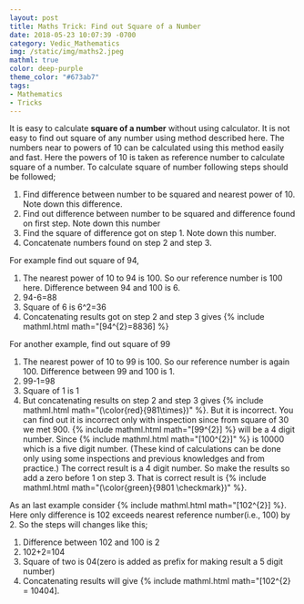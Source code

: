 ```yaml
---
layout: post
title: Maths Trick: Find out Square of a Number 
date: 2018-05-23 10:07:39 -0700
category: Vedic_Mathematics
img: /static/img/maths2.jpeg
mathml: true
color: deep-purple
theme_color: "#673ab7"
tags: 
- Mathematics
- Tricks
---
```


It is easy to calculate **square of a number** without using calculator. It is not easy to find out square of any number using method described here. The numbers near to powers of 10 can be calculated using this method easily and fast. Here the powers of 10 is taken as reference number to calculate square of a number. To calculate square of number following steps should be followed;

1. Find difference between number to be squared and nearest power of 10. Note down this difference.
2. Find out difference between number to be squared and difference found on first step. Note down this number
3. Find the square of difference got on step 1. Note down this number.
4. Concatenate numbers found on step 2 and step 3.

For example find out square of 94,
1. The nearest power of 10 to 94 is 100. So our reference number is 100 here. Difference between 94 and 100 is 6.
2. 94-6=88
3. Square of 6 is 6^2=36
4. Concatenating results got on step 2 and step 3 gives {% include mathml.html math="\[94^{2}=8836\] %}

For another example, find out square of 99
1. The nearest power of 10 to 99 is 100. So our reference number is again 100. Difference between 99 and 100 is 1.
2. 99-1=98
3. Square of 1 is 1
4. But concatenating results on step 2 and step 3 gives {% include mathml.html math="\(\color{red}{981\times}\)" %}. But it is incorrect. You can find out it is incorrect only with inspection since from square of 30 we met 900. {% include mathml.html math="\[99^{2}\] %} will be a 4 digit number. Since {% include mathml.html math="\[100^{2}\]" %} is 10000 which is a five digit number. (These kind of calculations can be done only using some inspections and previous knowledges and from practice.) The correct result is a 4 digit number. So make the results so add a zero before 1 on step 3. That is correct result is {% include mathml.html math="\(\color{green}{9801 \checkmark}\)" %}.

As an last example consider {% include mathml.html math="\[102^{2}\] %}. Here only difference is 102 exceeds nearest reference number(i.e., 100) by 2. So the steps will changes like this;
1. Difference between 102 and 100 is 2
2. 102+2=104
3. Square of two is 04(zero is added as prefix for making result a 5 digit number)
4. Concatenating results will give {% include mathml.html math="\[102^{2} = 10404\].
